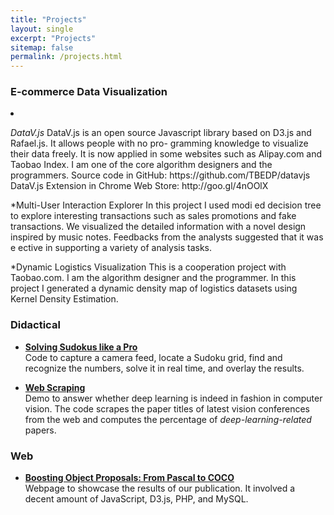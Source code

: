 ```yaml
---
title: "Projects"
layout: single
excerpt: "Projects"
sitemap: false
permalink: /projects.html
---
```


### E-commerce Data Visualization

<li><p><i>DataV.js</i>
DataV.js is an open source Javascript library based on D3.js and Rafael.js. It allows people with no pro- gramming knowledge to visualize their data freely. It is now applied in some websites such as Alipay.com and Taobao Index. I am one of the core algorithm designers and the programmers.
Source code in GitHub: https://github.com/TBEDP/datavjs
DataV.js Extension in Chrome Web Store: http://goo.gl/4nOOlX</p></li>

*Multi-User Interaction Explorer In this project I used modi ed decision tree to explore interesting transactions such as sales promotions and fake transactions. We visualized the detailed information with a novel design inspired by music notes. Feedbacks from the analysts suggested that it was e ective in supporting a variety of analysis tasks.

*Dynamic Logistics Visualization
This is a cooperation project with Taobao.com. I am the algorithm designer and the programmer. In this project I generated a dynamic density map of logistics datasets using Kernel Density Estimation.

### Didactical

* [**Solving Sudokus like a Pro**](http://jponttuset.github.io/solving-sudokus-like-a-pro-1/)<br>
Code to capture a camera feed, locate a Sudoku grid, find and recognize the numbers, solve it in real time, and overlay the results.

* [**Web Scraping**](http://jponttuset.github.io/deep-learning-scraping/)<br>
Demo to answer whether deep learning is indeed in fashion in computer vision. The code scrapes the paper titles of latest vision conferences from the web and computes the percentage of *deep-learning-related* papers.

### Web

* [**Boosting Object Proposals: From Pascal to COCO**](http://www.vision.ee.ethz.ch/~biwiproposals/boosting-coco/)<br>
Webpage to showcase the results of our publication. It involved a decent amount of JavaScript, D3.js, PHP, and MySQL.
